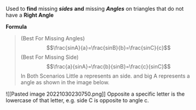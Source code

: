 Used to **find** missing ***sides*** **and** missing ***Angles*** on triangles that do not have a **Right Angle**

**Formula**
>(Best For Missing Angles)
$$\frac{sinA}{a}=\frac{sinB}{b}=\frac{sinC}{c}$$
> (Best For Missing Side)
$$\frac{a}{sinA}=\frac{b}{sinB}=\frac{c}{sinC}$$
> In Both Scenarios Little a represents an side. and big A represents a angle as shown in the image below.

![[Pasted image 20221030230750.png]]
Opposite a specific letter is the lowercase of that letter, e.g. side C is opposite to angle c.

  